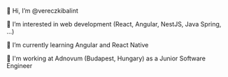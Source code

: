 👋 Hi, I’m @vereczkibalint

👀 I’m interested in web development (React, Angular, NestJS, Java Spring, ...)

🌱 I’m currently learning Angular and React Native

💼 I'm working at Adnovum (Budapest, Hungary) as a Junior Software Engineer
